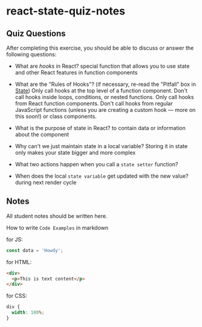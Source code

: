 # react-state-quiz-notes

## Quiz Questions

After completing this exercise, you should be able to discuss or answer the following questions:

- What are _hooks_ in React?
  special function that allows you to use state and other React features in function components
- What are the "Rules of Hooks"? (if necessary, re-read the "Pitfall" box in [State](https://react.dev/learn/state-a-components-memory))
  Only call hooks at the top level of a function component. Don't call hooks inside loops, conditions, or nested functions.
  Only call hooks from React function components. Don't call hooks from regular JavaScript functions (unless you are creating a custom hook — more on this soon!) or class components.
- What is the purpose of state in React?
  to contain data or information about the component
- Why can't we just maintain state in a local variable?
  Storing it in state only makes your state bigger and more complex
- What two actions happen when you call a `state setter` function?

- When does the local `state variable` get updated with the new value?
  during next render cycle

## Notes

All student notes should be written here.

How to write `Code Examples` in markdown

for JS:

```javascript
const data = 'Howdy';
```

for HTML:

```html
<div>
  <p>This is text content</p>
</div>
```

for CSS:

```css
div {
  width: 100%;
}
```
